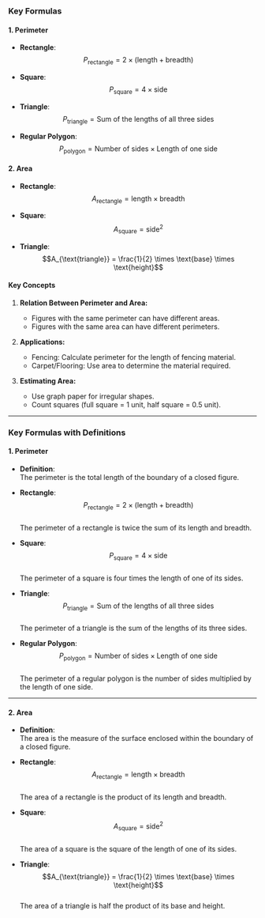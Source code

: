 ### **Key Formulas**

#### **1. Perimeter**

- **Rectangle**:  
  $$P_{\text{rectangle}} = 2 \times (\text{length} + \text{breadth})$$

- **Square**:  
  $$P_{\text{square}} = 4 \times \text{side}$$

- **Triangle**:  
  $$P_{\text{triangle}} = \text{Sum of the lengths of all three sides}$$

- **Regular Polygon**:  
  $$P_{\text{polygon}} = \text{Number of sides} \times \text{Length of one side}$$

#### **2. Area**

- **Rectangle**:  
  $$A_{\text{rectangle}} = \text{length} \times \text{breadth}$$

- **Square**:  
  $$A_{\text{square}} = \text{side}^2$$

- **Triangle**:  
  $$A_{\text{triangle}} = \frac{1}{2} \times \text{base} \times \text{height}$$

#### **Key Concepts**

1. **Relation Between Perimeter and Area:**
    
    - Figures with the same perimeter can have different areas.
    - Figures with the same area can have different perimeters.
2. **Applications:**
    
    - Fencing: Calculate perimeter for the length of fencing material.
    - Carpet/Flooring: Use area to determine the material required.
3. **Estimating Area:**
    
    - Use graph paper for irregular shapes.
    - Count squares (full square = 1 unit, half square = 0.5 unit).

---
### **Key Formulas with Definitions**

#### **1. Perimeter**

- **Definition**:  
  The perimeter is the total length of the boundary of a closed figure.

- **Rectangle**:  
  $$P_{\text{rectangle}} = 2 \times (\text{length} + \text{breadth})$$  
  The perimeter of a rectangle is twice the sum of its length and breadth.

- **Square**:  
  $$P_{\text{square}} = 4 \times \text{side}$$  
  The perimeter of a square is four times the length of one of its sides.

- **Triangle**:  
  $$P_{\text{triangle}} = \text{Sum of the lengths of all three sides}$$  
  The perimeter of a triangle is the sum of the lengths of its three sides.

- **Regular Polygon**:  
  $$P_{\text{polygon}} = \text{Number of sides} \times \text{Length of one side}$$  
  The perimeter of a regular polygon is the number of sides multiplied by the length of one side.

---

#### **2. Area**

- **Definition**:  
  The area is the measure of the surface enclosed within the boundary of a closed figure.

- **Rectangle**:  
  $$A_{\text{rectangle}} = \text{length} \times \text{breadth}$$  
  The area of a rectangle is the product of its length and breadth.

- **Square**:  
  $$A_{\text{square}} = \text{side}^2$$  
  The area of a square is the square of the length of one of its sides.

- **Triangle**:  
  $$A_{\text{triangle}} = \frac{1}{2} \times \text{base} \times \text{height}$$  
  The area of a triangle is half the product of its base and height.
